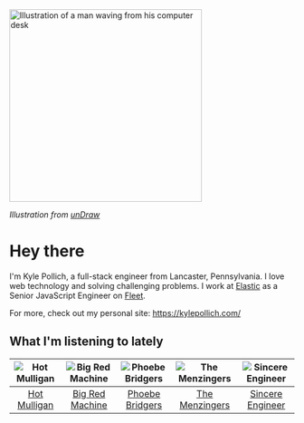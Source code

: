 <img src="https://user-images.githubusercontent.com/6766512/87306713-6f79d900-c4e6-11ea-989a-3242cbfc50c2.png" alt="Illustration of a man waving from his computer desk" height="340" />

_Illustration from [unDraw](https://undraw.co/)_

# Hey there

I'm Kyle Pollich, a full-stack engineer from Lancaster, Pennsylvania. I love web technology and solving challenging problems.
I work at [Elastic](https://www.elastic.co/) as a Senior JavaScript Engineer on [Fleet](https://www.elastic.co/guide/en/fleet/current/fleet-overview.html).

For more, check out my personal site: https://kylepollich.com/

## What I'm listening to lately

<!-- begin artists -->
  |![Hot Mulligan](https://i.scdn.co/image/ab6761610000f178ee0afe7cc83d3700ef6200b9)|![Big Red Machine](https://i.scdn.co/image/ab6761610000f1787ef9466b2e408a35a3b2f72f)|![Phoebe Bridgers](https://i.scdn.co/image/ab6761610000f178626686e362d30246e816cc5b)|![The Menzingers](https://i.scdn.co/image/ab6761610000f178498bbee152e9598c134823a7)|![Sincere Engineer](https://i.scdn.co/image/ab6761610000f178fec1a211b8eee7550d8deabb)|
  |:---:|:---:|:---:|:---:|:---:|
  |[Hot Mulligan](https://open.spotify.com/artist/1lKZzN2d4IqiEYxyECIEHI)|[Big Red Machine](https://open.spotify.com/artist/7gXy60xRcwYujBFoYHnR2O)|[Phoebe Bridgers](https://open.spotify.com/artist/1r1uxoy19fzMxunt3ONAkG)|[The Menzingers](https://open.spotify.com/artist/7HWFXU9pHBj0u58yoRwwOJ)|[Sincere Engineer](https://open.spotify.com/artist/5l1QyUoZFlqTKJ1NrbCTu1)|
<!-- end artists -->
